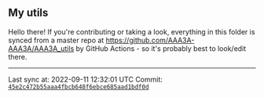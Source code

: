 ## My utils

Hello there! If you're contributing or taking a look, everything in this folder
is synced from a master repo at https://github.com/AAA3A-AAA3A/AAA3A_utils by GitHub Actions -
so it's probably best to look/edit there.

---

Last sync at: 2022-09-11 12:32:01 UTC
Commit: [`45e2c472b55aaa4fbcb648f6ebce685aad1bdf0d`](https://github.com/AAA3A-AAA3A/AAA3A_utils/commit/45e2c472b55aaa4fbcb648f6ebce685aad1bdf0d)
